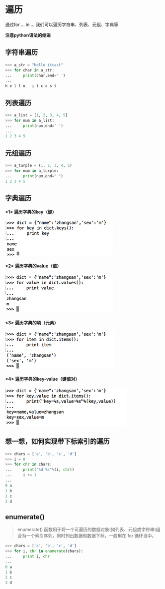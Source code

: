 # 遍历

通过for ... in ... 我们可以遍历字符串、列表、元组、字典等

**注意python语法的缩进**

## 字符串遍历

```python
>>> a_str = "hello itcast"
>>> for char in a_str:
...     print(char,end=' ')
...
h e l l o   i t c a s t
```

## 列表遍历

```python
>>> a_list = [1, 2, 3, 4, 5]
>>> for num in a_list:
...     print(num,end=' ')
...
1 2 3 4 5
```

## 元组遍历

```python
>>> a_turple = (1, 2, 3, 4, 5)
>>> for num in a_turple:
...     print(num,end=" ")
1 2 3 4 5
```
## 字典遍历

#### <1> 遍历字典的key（键）

![](../Images/Snip20160815_297.png)


#### <2> 遍历字典的value（值）

![](../Images/Snip20160815_298.png)

#### <3> 遍历字典的项（元素）

![](../Images/Snip20160815_299.png)

#### <4> 遍历字典的key-value（键值对）

![](../Images/Snip20160815_300.png)

## 想一想，如何实现带下标索引的遍历

```python
>>> chars = ['a', 'b', 'c', 'd']
>>> i = 0
>>> for chr in chars:
...     print("%d %s"%(i, chr))
...     i += 1
...
0 a
1 b
2 c
3 d
```

## enumerate()
> enumerate() 函数用于将一个可遍历的数据对象(如列表、元组或字符串)组合为一个索引序列，同时列出数据和数据下标，一般用在 for 循环当中。

```python
>>> chars = ['a', 'b', 'c', 'd']
>>> for i, chr in enumerate(chars):
...     print i, chr
...
0 a
1 b
2 c
3 d
```
